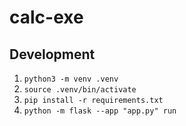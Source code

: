 # calc-exe

## Development
1. `python3 -m venv .venv`
2. `source .venv/bin/activate`
3. `pip install -r requirements.txt`
4. `python -m flask --app "app.py" run`